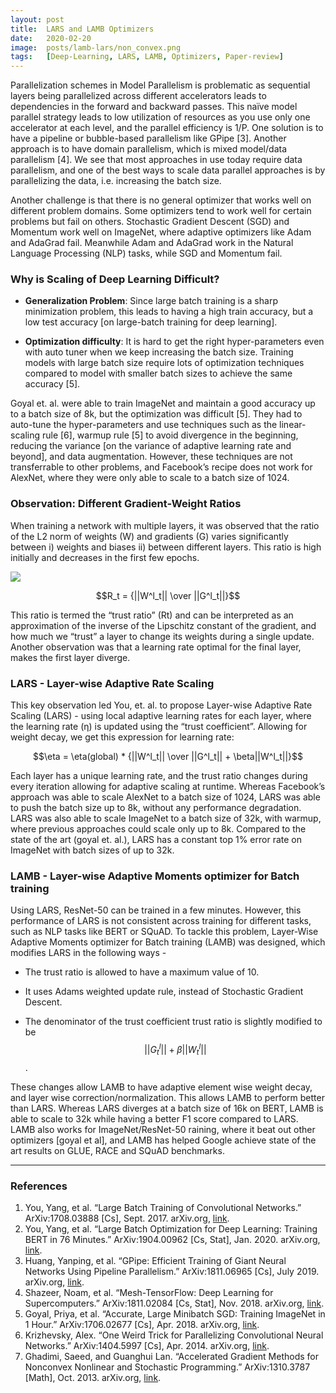 ```yaml
---
layout: post
title:  LARS and LAMB Optimizers
date:   2020-02-20
image:  posts/lamb-lars/non_convex.png
tags:   [Deep-Learning, LARS, LAMB, Optimizers, Paper-review]
---
```



Parallelization schemes in Model Parallelism is problematic as sequential layers being parallelized across different accelerators leads to dependencies in the forward and backward passes. This naïve model parallel strategy leads to low utilization of resources as you use only one accelerator at each level, and the parallel efficiency is 1/P. One solution is to have a pipeline or bubble-based parallelism like GPipe [3]. Another approach is to have domain parallelism, which is mixed model/data parallelism [4]. We see that most approaches in use today require data parallelism, and one of the best ways to scale data parallel approaches is by parallelizing the data, i.e. increasing the batch size.

Another challenge is that there is no general optimizer that works well on different problem domains. Some optimizers tend to work well for certain problems but fail on others. Stochastic Gradient Descent (SGD) and Momentum work well on ImageNet, where adaptive optimizers like Adam and AdaGrad fail. Meanwhile Adam and AdaGrad work in the Natural Language Processing (NLP) tasks, while SGD and Momentum fail.

### Why is Scaling of Deep Learning Difficult?

* **Generalization Problem**: Since large batch training is a sharp minimization problem, this leads to having a high train accuracy, but a low test accuracy [on large-batch training for deep learning].

* **Optimization difficulty**: It is hard to get the right hyper-parameters even with auto tuner when we keep increasing the batch size. Training models with large batch size require lots of optimization techniques compared to model with smaller batch sizes to achieve the same accuracy [5].

Goyal et. al. were able to train ImageNet and maintain a good accuracy up to a batch size of 8k, but the optimization was difficult [5]. They had to auto-tune the hyper-parameters and use techniques such as the linear-scaling rule [6], warmup rule [5] to avoid divergence in the beginning, reducing the variance [on the variance of adaptive learning rate and beyond], and data augmentation. However, these techniques are not transferrable to other problems, and Facebook’s recipe does not work for AlexNet, where they were only able to scale to a batch size of 1024.


### Observation: Different Gradient-Weight Ratios

When training a network with multiple layers, it was observed that the ratio of the L2 norm of weights (W) and gradients (G) varies significantly between i) weights and biases ii) between different layers. This ratio is high initially and decreases in the first few epochs.

![]({{site.baseurl}}/img/posts/lamb-lars/table1.png)

$$R_t = {||W^l_t|| \over ||G^l_t||}$$


This ratio is termed the “trust ratio” (Rt) and can be interpreted as an approximation of the inverse of the Lipschitz constant of the gradient, and how much we “trust” a layer to change its weights during a single update. Another observation was that a learning rate optimal for the final layer, makes the first layer diverge.


### LARS - Layer-wise Adaptive Rate Scaling

This key observation led You, et. al. to propose Layer-wise Adaptive Rate Scaling (LARS) - using local adaptive learning rates for each layer, where the learning rate (η) is updated using the “trust coefficient”. Allowing for weight decay, we get this expression for learning rate:

$$\eta = \eta(global) * {||W^l_t|| \over ||G^l_t|| + \beta||W^l_t||}$$

Each layer has a unique learning rate, and the trust ratio changes during every iteration allowing for adaptive scaling at runtime. Whereas Facebook’s approach was able to scale AlexNet to a batch size of 1024, LARS was able to push the batch size up to 8k, without any performance degradation. LARS was also able to scale ImageNet to a batch size of 32k, with warmup, where previous approaches could scale only up to 8k. Compared to the state of the art (goyal et. al.), LARS has a constant top 1% error rate on ImageNet with batch sizes of up to 32k.


### LAMB - Layer-wise Adaptive Moments optimizer for Batch training


Using LARS, ResNet-50 can be trained in a few minutes. However, this performance of LARS is not consistent across training for different tasks, such as NLP tasks like BERT or SQuAD. To tackle this problem, Layer-Wise Adaptive Moments optimizer for Batch training (LAMB) was designed, which modifies LARS in the following ways -

* The trust ratio is allowed to have a maximum value of 10.

* It uses Adams weighted update rule, instead of Stochastic Gradient Descent.

* The denominator of the trust coefficient trust ratio is slightly modified to be 
$$||G^l_t|| + \beta||W^l_t||$$.

These changes allow LAMB to have adaptive element wise weight decay, and layer wise correction/normalization. This allows LAMB to perform better than LARS. Whereas LARS diverges at a batch size of 16k on BERT, LAMB is able to scale to 32k while having a better F1 score compared to LARS. LAMB also works for ImageNet/ResNet-50 raining, where it beat out other optimizers [goyal et al], and LAMB has helped Google achieve state of the art results on GLUE, RACE and SQuAD benchmarks.


******

### References
1. You, Yang, et al. “Large Batch Training of Convolutional Networks.” ArXiv:1708.03888 [Cs], Sept. 2017. arXiv.org, [link](http://arxiv.org/abs/1708.03888).
2. You, Yang, et al. “Large Batch Optimization for Deep Learning: Training BERT in 76 Minutes.” ArXiv:1904.00962 [Cs, Stat], Jan. 2020. arXiv.org, [link](http://arxiv.org/abs/1904.00962).
3. Huang, Yanping, et al. “GPipe: Efficient Training of Giant Neural Networks Using Pipeline Parallelism.” ArXiv:1811.06965 [Cs], July 2019. arXiv.org, [link](http://arxiv.org/abs/1811.06965).
4. Shazeer, Noam, et al. “Mesh-TensorFlow: Deep Learning for Supercomputers.” ArXiv:1811.02084 [Cs, Stat], Nov. 2018. arXiv.org, [link](http://arxiv.org/abs/1811.02084).
5. Goyal, Priya, et al. “Accurate, Large Minibatch SGD: Training ImageNet in 1 Hour.” ArXiv:1706.02677 [Cs], Apr. 2018. arXiv.org, [link](http://arxiv.org/abs/1706.02677).
6. Krizhevsky, Alex. “One Weird Trick for Parallelizing Convolutional Neural Networks.” ArXiv:1404.5997 [Cs], Apr. 2014. arXiv.org, [link](http://arxiv.org/abs/1404.5997).
7. Ghadimi, Saeed, and Guanghui Lan. “Accelerated Gradient Methods for Nonconvex Nonlinear and Stochastic Programming.” ArXiv:1310.3787 [Math], Oct. 2013. arXiv.org, [link](http://arxiv.org/abs/1310.3787).


